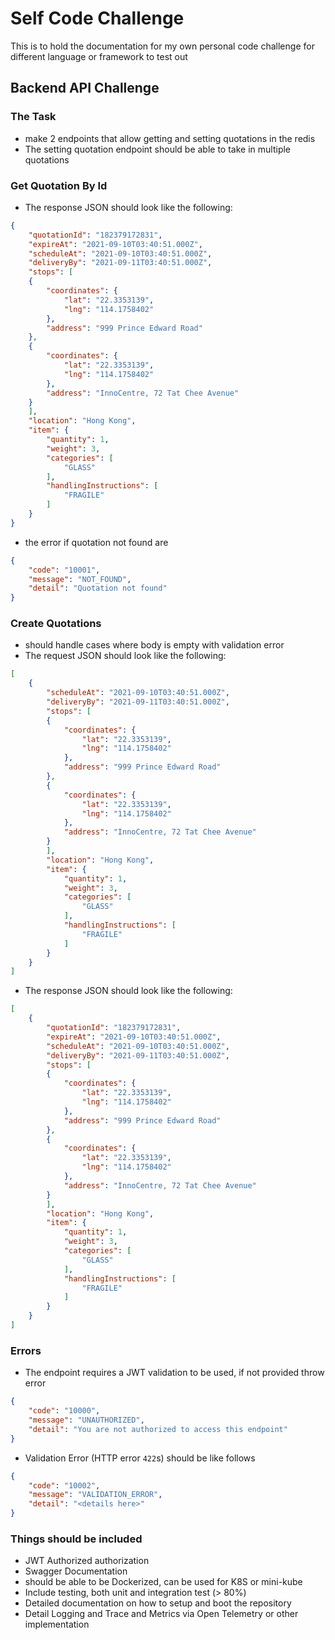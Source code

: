 # Self Code Challenge

This is to hold the documentation for my own personal code challenge for different language or framework to test out

## Backend API Challenge

### The Task
* make 2 endpoints that allow getting and setting quotations in the redis
* The setting quotation endpoint should be able to take in multiple quotations


### Get Quotation By Id

* The response JSON should look like the following:

```json
{
    "quotationId": "182379172831",
    "expireAt": "2021-09-10T03:40:51.000Z",
    "scheduleAt": "2021-09-10T03:40:51.000Z",
    "deliveryBy": "2021-09-11T03:40:51.000Z",
    "stops": [
    {
        "coordinates": {
            "lat": "22.3353139",
            "lng": "114.1758402"
        },
        "address": "999 Prince Edward Road"
    },
    {
        "coordinates": {
            "lat": "22.3353139",
            "lng": "114.1758402"
        },
        "address": "InnoCentre, 72 Tat Chee Avenue"
    }
    ],
    "location": "Hong Kong",
    "item": {
        "quantity": 1,
        "weight": 3,
        "categories": [
            "GLASS"
        ],
        "handlingInstructions": [
            "FRAGILE"
        ]
    }
}
```
* the error if quotation not found are
```json
{
    "code": "10001",
    "message": "NOT_FOUND",
    "detail": "Quotation not found"
}
```
### Create Quotations

* should handle cases where body is empty with validation error
* The request JSON should look like the following:

```json
[
    {
        "scheduleAt": "2021-09-10T03:40:51.000Z",
        "deliveryBy": "2021-09-11T03:40:51.000Z",
        "stops": [
        {
            "coordinates": {
                "lat": "22.3353139",
                "lng": "114.1758402"
            },
            "address": "999 Prince Edward Road"
        },
        {
            "coordinates": {
                "lat": "22.3353139",
                "lng": "114.1758402"
            },
            "address": "InnoCentre, 72 Tat Chee Avenue"
        }
        ],
        "location": "Hong Kong",
        "item": {
            "quantity": 1,
            "weight": 3,
            "categories": [
                "GLASS"
            ],
            "handlingInstructions": [
                "FRAGILE"
            ]
        }
    }
]
```

* The response JSON should look like the following:

```json
[
    {
        "quotationId": "182379172831",
        "expireAt": "2021-09-10T03:40:51.000Z",
        "scheduleAt": "2021-09-10T03:40:51.000Z",
        "deliveryBy": "2021-09-11T03:40:51.000Z",
        "stops": [
        {
            "coordinates": {
                "lat": "22.3353139",
                "lng": "114.1758402"
            },
            "address": "999 Prince Edward Road"
        },
        {
            "coordinates": {
                "lat": "22.3353139",
                "lng": "114.1758402"
            },
            "address": "InnoCentre, 72 Tat Chee Avenue"
        }
        ],
        "location": "Hong Kong",
        "item": {
            "quantity": 1,
            "weight": 3,
            "categories": [
                "GLASS"
            ],
            "handlingInstructions": [
                "FRAGILE"
            ]
        }
    }
]
```

### Errors
* The endpoint requires a JWT validation to be used, if not provided throw error
```json
{
    "code": "10000",
    "message": "UNAUTHORIZED",
    "detail": "You are not authorized to access this endpoint"
}
```
* Validation Error (HTTP error `422`s) should be like follows

```json
{
    "code": "10002",
    "message": "VALIDATION_ERROR",
    "detail": "<details here>"
}
```


### Things should be included
* JWT Authorized authorization
* Swagger Documentation
* should be able to be Dockerized, can be used for K8S or mini-kube
* Include testing, both unit and integration test (> 80%)
* Detailed documentation on how to setup and boot the repository
* Detail Logging and Trace and Metrics via Open Telemetry or other implementation